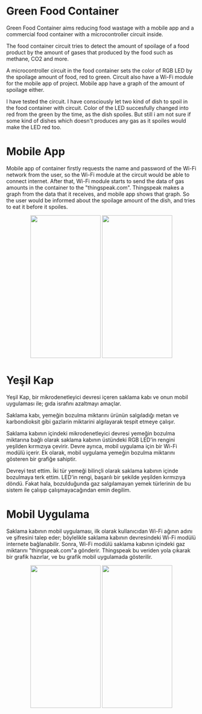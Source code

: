 # Green Food Container

  Green Food Container aims reducing food wastage with a mobile app and a commercial food container with a microcontroller circuit inside.

  The food container circuit tries to detect the amount of spoilage of a food product by the amount of gases that produced by the food such as methane, CO2 and more.

  A microcontroller circuit in the food container sets the color of RGB LED by the spoilage amount of food, red to green. Circuit also have a Wi-Fi module for the mobile app of project. Mobile app have a graph of the amount of spoilage either.

  I have tested the circuit. I have consciously let two kind of dish to spoil in the food container with circuit. Color of the LED succesfully changed into red from the green by the time, as the dish spoiles. But still i am not sure if some kind of dishes which doesn't produces any gas as it spoiles would make the LED red too.

# Mobile App 

  Mobile app of container firstly requests the name and password of the Wi-Fi network from the user, so the Wi-Fi module at the circuit would be able to connect internet. After that, Wi-Fi module starts to send the data of gas amounts in the container to the "thingspeak.com". Thingspeak makes a graph from the data that it receives, and mobile app shows that graph. 
  So the user would be informed about the spoilage amount of the dish, and tries to eat it before it spoiles. 
 
<p align="center">
  <img width="186" height="378" src="https://i.imgur.com/qucnyZj.png[/img]">
  <img width="186" height="378" src="https://i.imgur.com/dGAX6HA.png[/img]">
</p>


# Yeşil Kap

  Yeşil Kap, bir mikrodenetleyici devresi içeren saklama kabı ve onun mobil uygulaması ile; gıda israfını azaltmayı amaçlar.

  Saklama kabı, yemeğin bozulma miktarını ürünün salgıladığı metan ve karbondioksit gibi gazlarin miktarini algılayarak tespit etmeye çalışır.

  Saklama kabının içindeki mikrodenetleyici devresi yemeğin bozulma miktarına bağlı olarak saklama kabının üstündeki RGB LED'in rengini yeşilden kırmızıya çevirir. Devre ayrıca, mobil uygulama için bir Wi-Fi modülü içerir. Ek olarak, mobil uygulama yemeğin bozulma miktarını gösteren bir grafiğe sahiptir.

  Devreyi test ettim. İki tür yemeği bilinçli olarak saklama kabının içinde bozulmaya terk ettim. LED'in rengi, başarılı bir şekilde yeşilden kırmızıya döndü. Fakat hala, bozulduğunda gaz salgılamayan yemek türlerinin de bu sistem ile çalışıp çalışmayacağından emin degilim.

# Mobil Uygulama

  Saklama kabının mobil uygulaması, ilk olarak kullanıcıdan Wi-Fi ağının adını ve şifresini talep eder; böylelikle saklama kabının devresindeki Wi-Fi modülü internete bağlanabilir. Sonra, Wi-Fi modülü saklama kabının içindeki gaz miktarını "thingspeak.com"a gönderir. Thingspeak bu veriden yola çıkarak bir grafik hazırlar, ve bu grafik mobil uygulamada gösterilir.
 

<p align="center">
  <img width="186" height="378" src="https://i.imgur.com/qucnyZj.png[/img]">
  <img width="186" height="378" src="https://i.imgur.com/dGAX6HA.png[/img]">
</p>



